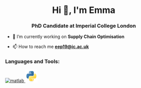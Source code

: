 <h1 align="center">Hi 👋, I'm Emma</h1>
<h3 align="center">PhD Candidate at Imperial College London</h3>

- 🔭 I’m currently working on **Supply Chain Optimisation**

- 📫 How to reach me **eep19@ic.ac.uk**


<h3 align="left">Languages and Tools:</h3>
<p align="left"> <a href="https://www.mathworks.com/" target="_blank" rel="noreferrer"> <img src="https://upload.wikimedia.org/wikipedia/commons/2/21/Matlab_Logo.png" alt="matlab" width="40" height="40"/> </a> <a href="https://www.python.org" target="_blank" rel="noreferrer"> <img src="https://raw.githubusercontent.com/devicons/devicon/master/icons/python/python-original.svg" alt="python" width="40" height="40"/> </a> </p>
